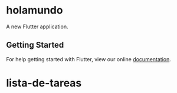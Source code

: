 # holamundo

A new Flutter application.

## Getting Started

For help getting started with Flutter, view our online
[documentation](https://flutter.io/).
# lista-de-tareas
